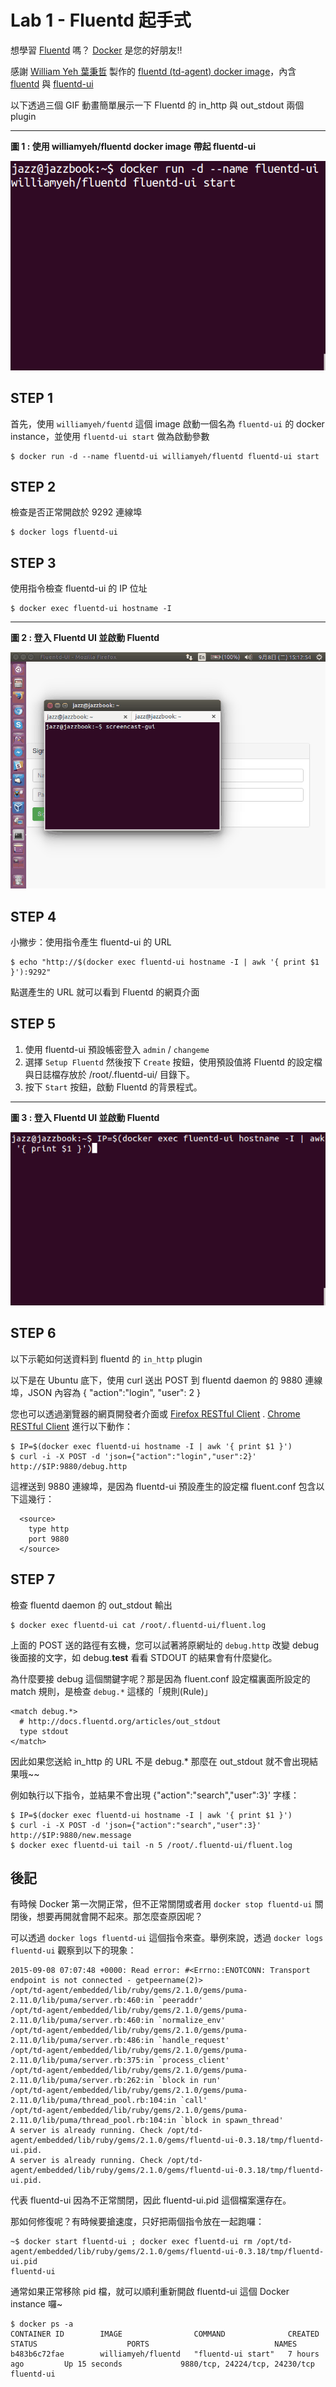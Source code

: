 # Lab 1 - Fluentd 起手式

想學習 [Fluentd](http://www.fluentd.org) 嗎？ [Docker](http://www.docker.com) 是您的好朋友!!

感謝 [William Yeh 葉秉哲](https://twitter.com/williamyeh) 製作的 [fluentd (td-agent) docker image](https://hub.docker.com/r/williamyeh/fluentd/)，內含 [fluentd](http://www.fluentd.org) 與 [fluentd-ui](http://github.com/fluent/fluentd-ui)

以下透過三個 GIF 動畫簡單展示一下 Fluentd 的 in_http 與 out_stdout 兩個 plugin

--------

**圖 1 : 使用 williamyeh/fluentd docker image 帶起 fluentd-ui**

![使用 williamyeh/fluentd docker image 帶起 fluentd-ui](figures/day1_fluentd-ui_1.gif)

## STEP 1

首先，使用 `williamyeh/fuentd` 這個 image 啟動一個名為 `fluentd-ui` 的 docker instance，並使用 `fluentd-ui start` 做為啟動參數

```
$ docker run -d --name fluentd-ui williamyeh/fluentd fluentd-ui start
```

## STEP 2

檢查是否正常開啟於 9292 連線埠

```
$ docker logs fluentd-ui
```

## STEP 3

使用指令檢查 fluentd-ui 的 IP 位址

```
$ docker exec fluentd-ui hostname -I
```

--------

**圖 2 : 登入 Fluentd UI 並啟動 Fluentd**

![登入 Fluentd UI 並啟動 Fluentd](figures/day1_fluentd-ui_2.gif)

## STEP 4

小撇步：使用指令產生 fluentd-ui 的 URL

```
$ echo "http://$(docker exec fluentd-ui hostname -I | awk '{ print $1 }'):9292"
```

點選產生的 URL 就可以看到 Fluentd 的網頁介面

## STEP 5

1. 使用 fluentd-ui 預設帳密登入 `admin` / `changeme`
2. 選擇 `Setup Fluentd` 然後按下 `Create` 按鈕，使用預設值將 Fluentd 的設定檔與日誌檔存放於 /root/.fluentd-ui/ 目錄下。
3. 按下 `Start` 按鈕，啟動 Fluentd 的背景程式。

--------

**圖 3 : 登入 Fluentd UI 並啟動 Fluentd**

![使用 williamyeh/fluentd docker image 帶起 fluentd-ui](figures/day1_fluentd-ui_3.gif)


## STEP 6

以下示範如何送資料到 fluentd 的 `in_http` plugin

以下是在 Ubuntu 底下，使用 curl 送出 POST 到 fluentd daemon 的 9880 連線埠，JSON 內容為 { "action":"login", "user": 2 }

您也可以透過瀏覽器的網頁開發者介面或 [Firefox RESTful Client](https://addons.mozilla.org/en-Us/firefox/addon/restclient/) . [Chrome RESTful Client](https://chrome.google.com/webstore/detail/advanced-rest-client/hgmloofddffdnphfgcellkdfbfbjeloo) 進行以下動作：

```
$ IP=$(docker exec fluentd-ui hostname -I | awk '{ print $1 }')
$ curl -i -X POST -d 'json={"action":"login","user":2}' http://$IP:9880/debug.http
```

這裡送到 9880 連線埠，是因為 fluentd-ui 預設產生的設定檔 fluent.conf 包含以下這幾行：

```
  <source>
    type http
    port 9880
  </source>
```

## STEP 7

檢查 fluentd daemon 的 out_stdout 輸出

```
$ docker exec fluentd-ui cat /root/.fluentd-ui/fluent.log
```

上面的 POST 送的路徑有玄機，您可以試著將原網址的 `debug.http` 改變 debug 後面接的文字，如 debug.**test** 看看 STDOUT 的結果會有什麼變化。

為什麼要接 debug 這個關鍵字呢？那是因為 fluent.conf 設定檔裏面所設定的 match 規則，是檢查 `debug.*` 這樣的「規則(Rule)」

```
<match debug.*>
  # http://docs.fluentd.org/articles/out_stdout
  type stdout
</match>
```

因此如果您送給 in_http 的 URL 不是 debug.* 那麼在 out_stdout 就不會出現結果哦~~

例如執行以下指令，並結果不會出現 {"action":"search","user":3}' 字樣：

```
$ IP=$(docker exec fluentd-ui hostname -I | awk '{ print $1 }')
$ curl -i -X POST -d 'json={"action":"search","user":3}' http://$IP:9880/new.message
$ docker exec fluentd-ui tail -n 5 /root/.fluentd-ui/fluent.log
```

## 後記

有時候 Docker 第一次開正常，但不正常關閉或者用 `docker stop fluentd-ui` 關閉後，想要再開就會開不起來。那怎麼查原因呢？

可以透過 `docker logs fluentd-ui` 這個指令來查。舉例來說，透過 `docker logs fluentd-ui` 觀察到以下的現象：

```
2015-09-08 07:07:48 +0000: Read error: #<Errno::ENOTCONN: Transport endpoint is not connected - getpeername(2)>
/opt/td-agent/embedded/lib/ruby/gems/2.1.0/gems/puma-2.11.0/lib/puma/server.rb:460:in `peeraddr'
/opt/td-agent/embedded/lib/ruby/gems/2.1.0/gems/puma-2.11.0/lib/puma/server.rb:460:in `normalize_env'
/opt/td-agent/embedded/lib/ruby/gems/2.1.0/gems/puma-2.11.0/lib/puma/server.rb:486:in `handle_request'
/opt/td-agent/embedded/lib/ruby/gems/2.1.0/gems/puma-2.11.0/lib/puma/server.rb:375:in `process_client'
/opt/td-agent/embedded/lib/ruby/gems/2.1.0/gems/puma-2.11.0/lib/puma/server.rb:262:in `block in run'
/opt/td-agent/embedded/lib/ruby/gems/2.1.0/gems/puma-2.11.0/lib/puma/thread_pool.rb:104:in `call'
/opt/td-agent/embedded/lib/ruby/gems/2.1.0/gems/puma-2.11.0/lib/puma/thread_pool.rb:104:in `block in spawn_thread'
A server is already running. Check /opt/td-agent/embedded/lib/ruby/gems/2.1.0/gems/fluentd-ui-0.3.18/tmp/fluentd-ui.pid.
A server is already running. Check /opt/td-agent/embedded/lib/ruby/gems/2.1.0/gems/fluentd-ui-0.3.18/tmp/fluentd-ui.pid.
```

代表 fluentd-ui 因為不正常關閉，因此 fluentd-ui.pid 這個檔案還存在。

那如何修復呢？有時候要搶速度，只好把兩個指令放在一起跑囉：

```
~$ docker start fluentd-ui ; docker exec fluentd-ui rm /opt/td-agent/embedded/lib/ruby/gems/2.1.0/gems/fluentd-ui-0.3.18/tmp/fluentd-ui.pid
fluentd-ui
```

通常如果正常移除 pid 檔，就可以順利重新開啟 fluentd-ui 這個 Docker instance 囉~

```
$ docker ps -a
CONTAINER ID        IMAGE                COMMAND              CREATED             STATUS                    PORTS                            NAMES
b483b6c72fae        williamyeh/fluentd   "fluentd-ui start"   7 hours ago         Up 15 seconds             9880/tcp, 24224/tcp, 24230/tcp   fluentd-ui
```